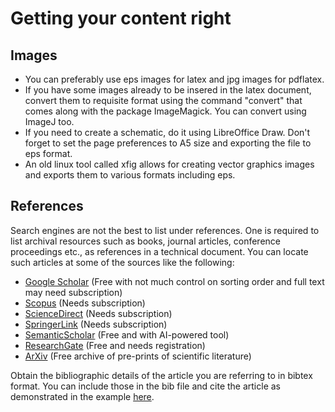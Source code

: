 # Getting your content right

## Images

  * You can preferably use eps images for latex and jpg images for pdflatex. 
  * If you have some images already to be insered in the latex document, convert them to requisite format using the command "convert" that comes along with the package ImageMagick. You can convert using ImageJ too.
  * If you need to create a schematic, do it using LibreOffice Draw. Don't forget to set the page preferences to A5 size and exporting the file to eps format.
  * An old linux tool called xfig allows for creating vector graphics images and exports them to various formats including eps.

## References

Search engines are not the best to list under references. One is required to list archival resources such as books, journal articles, conference proceedings etc., as references in a technical document. You can locate such articles at some of the sources like the following:

  * [Google Scholar](https://scholar.google.com/) (Free with not much control on sorting order and full text may need subscription)
  * [Scopus](https://www.scopus.com/) (Needs subscription)
  * [ScienceDirect](https://www.sciencedirect.com/) (Needs subscription)
  * [SpringerLink](https://link.springer.com/) (Needs subscription)
  * [SemanticScholar](https://www.semanticscholar.org/) (Free and with AI-powered tool)
  * [ResearchGate](https://www.researchgate.net/) (Free and needs registration)
  * [ArXiv](https://arxiv.org/) (Free archive of pre-prints of scientific literature)

Obtain the bibliographic details of the article you are referring to in bibtex format. You can include those in the bib file and cite the article as demonstrated in the example [here](https://github.com/gphanikumar/MM2090/blob/master/latex).
